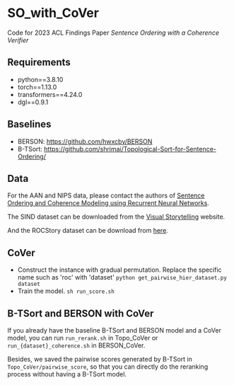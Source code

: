 # SO_with_CoVer
Code for 2023 ACL Findings Paper *Sentence Ordering with a Coherence Verifier*

## Requirements
+ python==3.8.10
+ torch==1.13.0
+ transformers==4.24.0
+ dgl==0.9.1

## Baselines
+ BERSON: https://github.com/hwxcby/BERSON
+ B-TSort: https://github.com/shrimai/Topological-Sort-for-Sentence-Ordering/

## Data
For the AAN and NIPS data, please contact the authors of [Sentence Ordering and Coherence Modeling using Recurrent Neural Networks](https://arxiv.org/pdf/1611.02654.pdf).

The SIND dataset can be downloaded from the [Visual Storytelling](https://visionandlanguage.net/VIST/dataset.html) website.

And the ROCStory dataset can be download from [here](https://cs.rochester.edu/nlp/rocstories/).

## CoVer
+ Construct the instance with gradual permutation.
Replace the specific name such as 'roc' with 'dataset'
`python get_pairwise_hier_dataset.py dataset`
+ Train the model.
`sh run_score.sh`

## B-TSort and BERSON with CoVer
If you already have the baseline B-TSort and BERSON model and a CoVer model, you can run `run_rerank.sh` in Topo_CoVer or `run_{dataset}_coherence.sh` in BERSON_CoVer.

Besides, we saved the pairwise scores generated by B-TSort in `Topo_CoVer/pairwise_score`, so that you can directly do the reranking process without having a B-TSort model.
